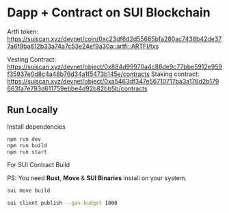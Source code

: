 # Dapp + Contract on SUI Blockchain

Artfi token: https://suiscan.xyz/devnet/coin/0xc23df6d2d55665bfa280ac7438b42de377a6f9ba612b33a74a7c53e24ef9a30a::artfi::ARTFI/txs

Vesting Contract: https://suiscan.xyz/devnet/object/0x884d99970a4c88de9c77bbe5912e959f35937e0d8c4a48b76d34a1f5473b145e/contracts
Staking contract: https://suiscan.xyz/devnet/object/0xa5463df347e56710717ba3a176d2b179663fa7e793d611759ebbe4d92b82bb5b/contracts


## Run Locally

Install dependencies

```bash
npm run dev
npm run build
npm run start
```

For SUI Contract Build

PS: You need **Rust**, **Move** & **SUI Binaries** install on your system.

```bash
sui move build
```

```bash
sui client publish --gas-budget 1000
```
